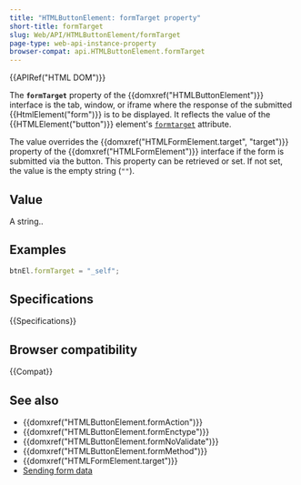 ```yaml
---
title: "HTMLButtonElement: formTarget property"
short-title: formTarget
slug: Web/API/HTMLButtonElement/formTarget
page-type: web-api-instance-property
browser-compat: api.HTMLButtonElement.formTarget
---
```


{{APIRef("HTML DOM")}}

The **`formTarget`** property of the {{domxref("HTMLButtonElement")}} interface is the tab, window, or iframe where the response of the submitted {{HtmlElement("form")}} is to be displayed. It reflects the value of the {{HTMLElement("button")}} element's [`formtarget`](/en-US/docs/Web/HTML/Element/button#formtarget) attribute.

The value overrides the {{domxref("HTMLFormElement.target", "target")}} property of the {{domxref("HTMLFormElement")}} interface if the form is submitted via the button. This property can be retrieved or set. If not set, the value is the empty string (`""`).

## Value

A string..

## Examples

```js
btnEl.formTarget = "_self";
```

## Specifications

{{Specifications}}

## Browser compatibility

{{Compat}}

## See also

- {{domxref("HTMLButtonElement.formAction")}}
- {{domxref("HTMLButtonElement.formEnctype")}}
- {{domxref("HTMLButtonElement.formNoValidate")}}
- {{domxref("HTMLButtonElement.formMethod")}}
- {{domxref("HTMLFormElement.target")}}
- [Sending form data](/en-US/docs/Learn/Forms/Sending_and_retrieving_form_data)

